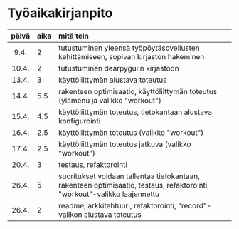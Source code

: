 # Työaikakirjanpito

| päivä | aika | mitä tein  |
| :----:|:-----| :-----|
| 9.4. | 2    | tutustuminen yleensä työpöytäsovellusten kehittämiseen, sopivan kirjaston hakeminen |
| 10.4. | 2    | tutustuminen dearpygui:n kirjastoon |
| 13.4. | 3    | käyttöliittymän alustava toteutus |
| 14.4. | 5.5    | rakenteen optimisaatio, käyttöliittymän toteutus (ylämenu ja valikko "workout") |
| 15.4. | 4.5    | käyttöliittymän toteutus, tietokantaan alustava konfigurointi |
| 16.4. | 2.5    | käyttöliittymän toteutus (valikko "workout") |
| 17.4. | 2.5    | käyttöliittymän toteutus jatkuva (valikko "workout") |
| 20.4. | 3    | testaus, refaktorointi |
| 26.4. | 5    | suoritukset voidaan tallentaa tietokantaan, rakenteen optimisaatio, testaus, refaktorointi, "workout"-valikko laajennettu |
| 26.4. | 2    | readme, arkkitehtuuri, refaktorointi, "record"-valikon alustava toteutus |